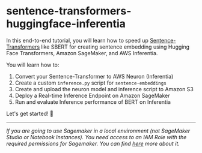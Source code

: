 # sentence-transformers-huggingface-inferentia

In this end-to-end tutorial, you will learn how to speed up [Sentence-Transformers](https://www.sbert.net/) like  SBERT for creating sentence embedding using Hugging Face Transformers, Amazon SageMaker, and AWS Inferentia. 

You will learn how to: 

1. Convert your Sentence-Transformer to AWS Neuron (Inferentia)
2. Create a custom `inference.py` script for `sentence-embeddings`
3. Create and upload the neuron model and inference script to Amazon S3
4. Deploy a Real-time Inference Endpoint on Amazon SageMaker
5. Run and evaluate Inference performance of BERT on Inferentia

Let's get started! 🚀

---

*If you are going to use Sagemaker in a local environment (not SageMaker Studio or Notebook Instances). You need access to an IAM Role with the required permissions for Sagemaker. You can find [here](https://docs.aws.amazon.com/sagemaker/latest/dg/sagemaker-roles.html) more about it.*